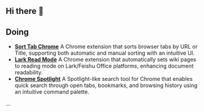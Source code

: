 ## Hi there 👋

## Doing

- [**Sort Tab Chrome**](https://github.com/myersguo/sort-tab-chrome) A Chrome extension that sorts browser tabs by URL or Title, supporting both automatic and manual sorting with an intuitive UI.
- [**Lark Read Mode**](https://github.com/myersguo/lark-read-mode) A Chrome extension that automatically sets wiki pages to reading mode on Lark/Feishu Office platforms, enhancing document readability.
- [**Chrome Spotlight**](https://github.com/myersguo/chrome-spotlight) A Spotlight-like search tool for Chrome that enables quick search through open tabs, bookmarks, and browsing history using an intuitive command palette.

...
